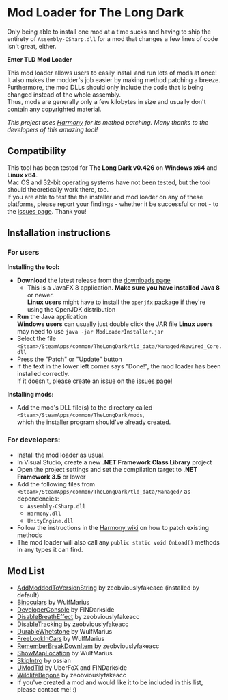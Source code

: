 # Mod Loader for The Long Dark

Only being able to install one mod at a time sucks and having to ship the entirety of `Assembly-CSharp.dll` for a mod that changes a few lines of code isn't great, either.

**Enter TLD Mod Loader**

This mod loader allows users to easily install and run lots of mods at once!  
It also makes the modder's job easier by making method patching a breeze.  
Furthermore, the mod DLLs should only include the code that is being changed instead of the whole assembly.  
Thus, mods are generally only a few kilobytes in size and usually don't contain any copyrighted material.

*This project uses [Harmony](https://github.com/pardeike/Harmony) for its method patching. Many thanks to the developers of this amazing tool!*

## Compatibility

This tool has been tested for **The Long Dark v0.426** on **Windows x64** and **Linux x64**.  
Mac OS and 32-bit operating systems have not been tested, but the tool should theoretically work there, too.  
If you are able to test the the installer and mod loader on any of these platforms, please report your findings - whether it be successful or not - to the [issues page](https://github.com/zeobviouslyfakeacc/ModLoaderInstaller/issues). Thank you!

## Installation instructions

### For users

**Installing the tool:**

- **Download** the latest release from the [downloads page](https://github.com/zeobviouslyfakeacc/ModLoaderInstaller/releases)
  - This is a JavaFX 8 application. **Make sure you have installed Java 8** or newer.  
    **Linux users** might have to install the `openjfx` package if they're using the OpenJDK distribution
- **Run** the Java application  
  **Windows users** can usually just double click the JAR file 
  **Linux users** may need to use `java -jar ModLoaderInstaller.jar`
- Select the file `<Steam>/SteamApps/common/TheLongDark/tld_data/Managed/Rewired_Core.dll`
- Press the "Patch" or "Update" button
- If the text in the lower left corner says "Done!", the mod loader has been installed correctly.  
  If it doesn't, please create an issue on the [issues page](https://github.com/zeobviouslyfakeacc/ModLoaderInstaller/issues)!

**Installing mods:**

- Add the mod's DLL file(s) to the directory called  
  `<Steam>/SteamApps/common/TheLongDark/mods`,  
  which the installer program should've already created.

### For developers:

- Install the mod loader as usual.
- In Visual Studio, create a new **.NET Framework Class Library** project
- Open the project settings and set the compilation target to **.NET Framework 3.5** or lower
- Add the following files from `<Steam>/SteamApps/common/TheLongDark/tld_data/Managed/` as dependencies:
  - `Assembly-CSharp.dll`
  - `Harmony.dll`
  - `UnityEngine.dll`
- Follow the instructions in the [Harmony wiki](https://github.com/pardeike/Harmony/wiki) on how to patch existing methods
- The mod loader will also call any `public static void OnLoad()` methods in any types it can find.

## Mod List

- [AddModdedToVersionString](https://github.com/zeobviouslyfakeacc/MiniMods/tree/master/AddModdedToVersionString) by zeobviouslyfakeacc (installed by default)
- [Binoculars](https://github.com/WulfMarius/Binoculars) by WulfMarius
- [DeveloperConsole](https://github.com/FINDarkside/TLD-Developer-Console) by FINDarkside
- [DisableBreathEffect](https://github.com/zeobviouslyfakeacc/MiniMods/tree/master/DisableBreathEffect) by zeobviouslyfakeacc
- [DisableTracking](https://github.com/zeobviouslyfakeacc/MiniMods/tree/master/DisableTracking) by zeobviouslyfakeacc
- [DurableWhetstone](https://github.com/WulfMarius/DurableWhetstone) by WulfMarius
- [FreeLookInCars](https://github.com/WulfMarius/FreeLookInCars) by WulfMarius
- [RememberBreakDownItem](https://github.com/zeobviouslyfakeacc/MiniMods/tree/master/RememberBreakDownItem) by zeobviouslyfakeacc
- [ShowMapLocation](https://github.com/WulfMarius/ShowMapLocation/) by WulfMarius
- [SkipIntro](https://github.com/The5heepDev/SkipIntro) by ossian
- [UModTld](http://ubersoft.org/umodtld/) by UberFoX and FINDarkside
- [WildlifeBegone](https://github.com/zeobviouslyfakeacc/MiniMods/tree/master/WildlifeBegone) by zeobviouslyfakeacc
- If you've created a mod and would like it to be included in this list, please contact me! :)
